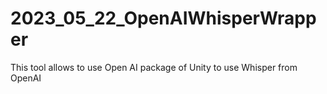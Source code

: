 # 2023_05_22_OpenAIWhisperWrapper
This tool allows to use Open AI package of Unity to use Whisper from OpenAI
